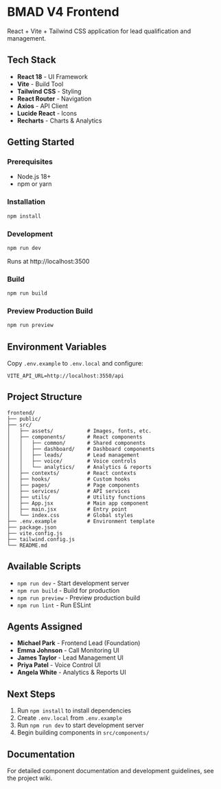 # BMAD V4 Frontend

React + Vite + Tailwind CSS application for lead qualification and management.

## Tech Stack

- **React 18** - UI Framework
- **Vite** - Build Tool
- **Tailwind CSS** - Styling
- **React Router** - Navigation
- **Axios** - API Client
- **Lucide React** - Icons
- **Recharts** - Charts & Analytics

## Getting Started

### Prerequisites

- Node.js 18+
- npm or yarn

### Installation

```bash
npm install
```

### Development

```bash
npm run dev
```

Runs at http://localhost:3500

### Build

```bash
npm run build
```

### Preview Production Build

```bash
npm run preview
```

## Environment Variables

Copy `.env.example` to `.env.local` and configure:

```env
VITE_API_URL=http://localhost:3550/api
```

## Project Structure

```
frontend/
├── public/
├── src/
│   ├── assets/           # Images, fonts, etc.
│   ├── components/       # React components
│   │   ├── common/       # Shared components
│   │   ├── dashboard/    # Dashboard components
│   │   ├── leads/        # Lead management
│   │   ├── voice/        # Voice controls
│   │   └── analytics/    # Analytics & reports
│   ├── contexts/         # React contexts
│   ├── hooks/            # Custom hooks
│   ├── pages/            # Page components
│   ├── services/         # API services
│   ├── utils/            # Utility functions
│   ├── App.jsx           # Main app component
│   ├── main.jsx          # Entry point
│   └── index.css         # Global styles
├── .env.example          # Environment template
├── package.json
├── vite.config.js
├── tailwind.config.js
└── README.md
```

## Available Scripts

- `npm run dev` - Start development server
- `npm run build` - Build for production
- `npm run preview` - Preview production build
- `npm run lint` - Run ESLint

## Agents Assigned

- **Michael Park** - Frontend Lead (Foundation)
- **Emma Johnson** - Call Monitoring UI
- **James Taylor** - Lead Management UI
- **Priya Patel** - Voice Control UI
- **Angela White** - Analytics & Reports UI

## Next Steps

1. Run `npm install` to install dependencies
2. Create `.env.local` from `.env.example`
3. Run `npm run dev` to start development server
4. Begin building components in `src/components/`

## Documentation

For detailed component documentation and development guidelines, see the project wiki.